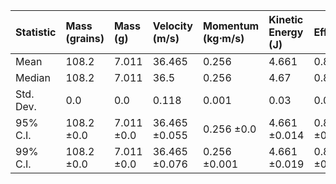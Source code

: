 | Statistic   | Mass (grains)   | Mass (g)   | Velocity (m/s)   | Momentum (kg⋅m/s)   | Kinetic Energy (J)   | Efficiency   |
|:------------|:----------------|:-----------|:-----------------|:--------------------|:---------------------|:-------------|
| Mean        | 108.2           | 7.011      | 36.465           | 0.256               | 4.661                | 0.849        |
| Median      | 108.2           | 7.011      | 36.5             | 0.256               | 4.67                 | 0.851        |
| Std. Dev.   | 0.0             | 0.0        | 0.118            | 0.001               | 0.03                 | 0.005        |
| 95% C.I.    | 108.2 ±0.0      | 7.011 ±0.0 | 36.465 ±0.055    | 0.256 ±0.0          | 4.661 ±0.014         | 0.849 ±0.003 |
| 99% C.I.    | 108.2 ±0.0      | 7.011 ±0.0 | 36.465 ±0.076    | 0.256 ±0.001        | 4.661 ±0.019         | 0.849 ±0.004 |